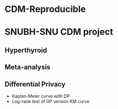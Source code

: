 # CDM-Reproducible
# SNUBH-SNU CDM project

## Hyperthyroid

## Meta-analysis

## Differential Privacy

- Kaplan-Meier curve with DP
- Log-rank test of DP version KM curve
